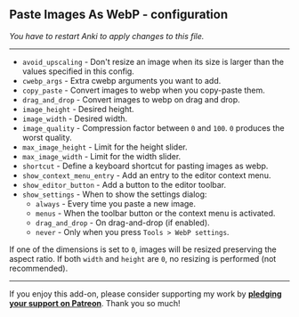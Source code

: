 ## Paste Images As WebP - configuration

*You have to restart Anki to apply changes to this file.*

****

* `avoid_upscaling` - Don't resize an image when its size is larger
than the values specified in this config.
* `cwebp_args` - Extra cwebp arguments you want to add.
* `copy_paste` - Convert images to webp when you copy-paste them.
* `drag_and_drop` - Convert images to webp on drag and drop.
* `image_height` - Desired height.
* `image_width` - Desired width.
* `image_quality` - Compression factor between `0` and `100`. `0` produces the worst quality.
* `max_image_height` - Limit for the height slider.
* `max_image_width` - Limit for the width slider.
* `shortcut` - Define a keyboard shortcut for pasting images as webp.
* `show_context_menu_entry` - Add an entry to the editor context menu.
* `show_editor_button` - Add a button to the editor toolbar.
* `show_settings` - When to show the settings dialog:
    * `always` - Every time you paste a new image.
    * `menus` - When the toolbar button or the context menu is activated.
    * `drag_and_drop` - On drag-and-drop (if enabled).
    * `never` - Only when you press `Tools > WebP settings`.

If one of the dimensions is set to `0`, images will be resized
preserving the aspect ratio.
If both `width` and `height` are `0`, no resizing is performed (not recommended).

****

If you enjoy this add-on, please consider supporting my work by
**[pledging your support on Patreon](https://www.patreon.com/tatsumoto_ren)**.
Thank you so much!
